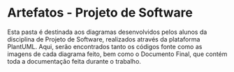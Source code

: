 # Artefatos - Projeto de Software

Esta pasta é destinada aos diagramas desenvolvidos pelos alunos da disciplina de Projeto de Software, realizados através da plataforma PlantUML. Aqui, serão encontrados tanto os códigos fonte como as imagens de cada diagrama feito, bem como o Documento Final, que contém toda a documentação feita durante o trabalho.
